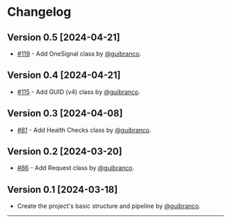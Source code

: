 # Changelog

## Version 0.5 [2024-04-21]

- [#119](https://github.com/guibranco/pancake/issues/119) - Add OneSignal class by [@guibranco](https://github.com/guibranco).

## Version 0.4 [2024-04-21]

- [#115](https://github.com/guibranco/pancake/issues/115) - Add GUID (v4) class by [@guibranco](https://github.com/guibranco).

## Version 0.3 [2024-04-08]

- [#81](https://github.com/guibranco/pancake/issues/81) - Add Health Checks class by [@guibranco](https://github.com/guibranco).

## Version 0.2 [2024-03-20]

- [#86](https://github.com/guibranco/pancake/issues/86) - Add Request class by [@guibranco](https;//github.com/guibranco).

## Version 0.1 [2024-03-18]

- Create the project's basic structure and pipeline by [@guibranco](https;//github.com/guibranco).

----
